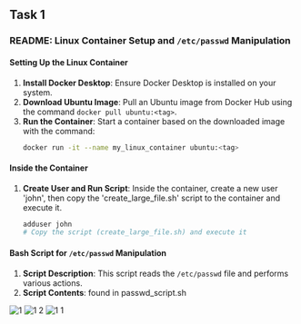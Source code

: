 ## Task 1 
### README: Linux Container Setup and `/etc/passwd` Manipulation

#### Setting Up the Linux Container
1. **Install Docker Desktop**: Ensure Docker Desktop is installed on your system.
2. **Download Ubuntu Image**: Pull an Ubuntu image from Docker Hub using the command `docker pull ubuntu:<tag>`.
3. **Run the Container**: Start a container based on the downloaded image with the command:
   ```bash
   docker run -it --name my_linux_container ubuntu:<tag>
   ```

#### Inside the Container
1. **Create User and Run Script**: Inside the container, create a new user 'john', then copy the 'create_large_file.sh' script to the container and execute it.
   ```bash
   adduser john
   # Copy the script (create_large_file.sh) and execute it
   ```

#### Bash Script for `/etc/passwd` Manipulation
1. **Script Description**: This script reads the `/etc/passwd` file and performs various actions.
2. **Script Contents**: found in passwd_script.sh


![1](https://github.com/CiutacuClaudia/DevOpsTasks/assets/93795693/ab439627-cc85-45ca-ac42-d9590bd418ed)
![1 2](https://github.com/CiutacuClaudia/DevOpsTasks/assets/93795693/052286dc-b4c7-4623-9993-d434bad9ba7f)
![1 1](https://github.com/CiutacuClaudia/DevOpsTasks/assets/93795693/7612b266-ed3e-4f20-b390-b63ef813fb19)
